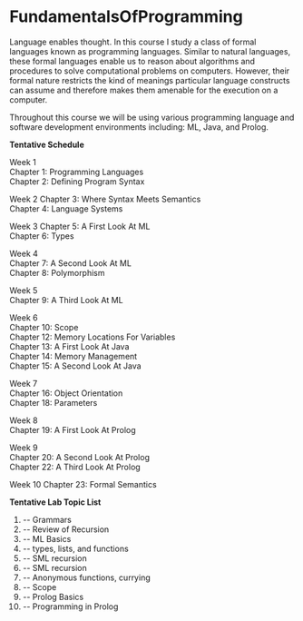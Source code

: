 # FundamentalsOfProgramming
​Language enables thought. In this course I study a class of formal  languages known as programming languages. Similar to natural languages, these formal languages enable us to reason about algorithms and procedures to solve  computational problems on computers. However, their formal nature restricts the  kind of meanings particular language constructs can assume and therefore makes  them amenable for the execution on a computer. 

Throughout this course we will be using various programming language and software development environments including: ML, Java, and Prolog.

**Tentative Schedule**

Week 1  
Chapter 1: Programming Languages  
Chapter 2: Defining Program Syntax    
 
Week 2
Chapter 3: Where Syntax Meets Semantics  
Chapter 4: Language Systems  

Week 3
Chapter 5: A First Look At ML  
Chapter 6: Types  

Week 4  
Chapter 7: A Second Look At ML  
Chapter 8: Polymorphism  

Week 5  
Chapter 9: A Third Look At ML  

Week 6  
Chapter 10: Scope  
Chapter 12: Memory Locations For Variables  
Chapter 13: A First Look At Java  
Chapter 14: Memory Management  
Chapter 15: A Second Look At Java  

Week 7  
Chapter 16: Object Orientation  
Chapter 18: Parameters  

Week 8  
Chapter 19: A First Look At Prolog  

Week 9  
Chapter 20: A Second Look At Prolog  
Chapter 22: A Third Look At Prolog  

Week 10 
Chapter 23: Formal Semantics



**Tentative Lab Topic List**

1. -- Grammars
2. -- Review of Recursion
3. -- ML Basics
4. -- types, lists, and functions
5. -- SML recursion  
6. -- SML recursion
7. -- ​Anonymous functions, ​currying
8. -- Scope
9. -- Prolog Basics
10. -- Programming in Prolog
